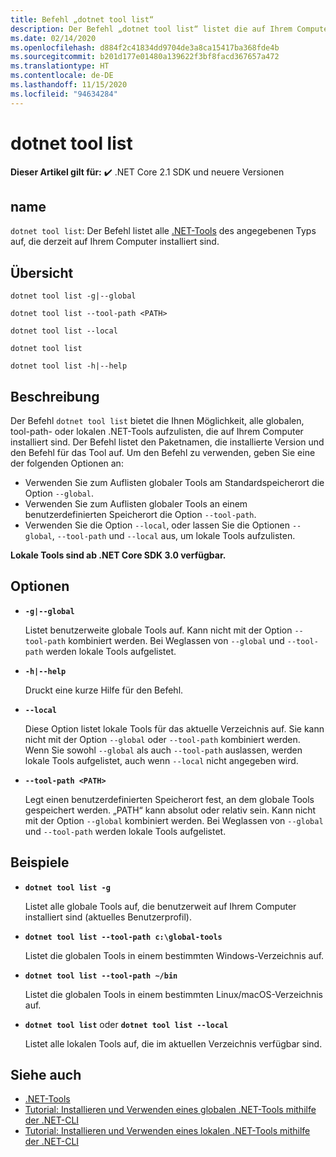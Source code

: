 ```yaml
---
title: Befehl „dotnet tool list“
description: Der Befehl „dotnet tool list“ listet die auf Ihrem Computer installierten .NET-Tools auf.
ms.date: 02/14/2020
ms.openlocfilehash: d884f2c41834dd9704de3a8ca15417ba368fde4b
ms.sourcegitcommit: b201d177e01480a139622f3bf8facd367657a472
ms.translationtype: HT
ms.contentlocale: de-DE
ms.lasthandoff: 11/15/2020
ms.locfileid: "94634284"
---
```

# <a name="dotnet-tool-list"></a>dotnet tool list

**Dieser Artikel gilt für:** ✔️ .NET Core 2.1 SDK und neuere Versionen

## <a name="name"></a>name

`dotnet tool list`: Der Befehl listet alle [.NET-Tools](global-tools.md) des angegebenen Typs auf, die derzeit auf Ihrem Computer installiert sind.

## <a name="synopsis"></a>Übersicht

```dotnetcli
dotnet tool list -g|--global

dotnet tool list --tool-path <PATH>

dotnet tool list --local

dotnet tool list

dotnet tool list -h|--help
```

## <a name="description"></a>Beschreibung

Der Befehl `dotnet tool list` bietet die Ihnen Möglichkeit, alle globalen, tool-path- oder lokalen .NET-Tools aufzulisten, die auf Ihrem Computer installiert sind. Der Befehl listet den Paketnamen, die installierte Version und den Befehl für das Tool auf.  Um den Befehl zu verwenden, geben Sie eine der folgenden Optionen an:

* Verwenden Sie zum Auflisten globaler Tools am Standardspeicherort die Option `--global`.
* Verwenden Sie zum Auflisten globaler Tools an einem benutzerdefinierten Speicherort die Option `--tool-path`.
* Verwenden Sie die Option `--local`, oder lassen Sie die Optionen `--global`, `--tool-path` und `--local` aus, um lokale Tools aufzulisten.

**Lokale Tools sind ab .NET Core SDK 3.0 verfügbar.**

## <a name="options"></a>Optionen

- **`-g|--global`**

  Listet benutzerweite globale Tools auf. Kann nicht mit der Option `--tool-path` kombiniert werden. Bei Weglassen von `--global` und `--tool-path` werden lokale Tools aufgelistet.

- **`-h|--help`**

  Druckt eine kurze Hilfe für den Befehl.

- **`--local`**

  Diese Option listet lokale Tools für das aktuelle Verzeichnis auf. Sie kann nicht mit der Option `--global` oder `--tool-path` kombiniert werden. Wenn Sie sowohl `--global` als auch `--tool-path` auslassen, werden lokale Tools aufgelistet, auch wenn `--local` nicht angegeben wird.

- **`--tool-path <PATH>`**

  Legt einen benutzerdefinierten Speicherort fest, an dem globale Tools gespeichert werden. „PATH“ kann absolut oder relativ sein. Kann nicht mit der Option `--global` kombiniert werden. Bei Weglassen von `--global` und `--tool-path` werden lokale Tools aufgelistet.

## <a name="examples"></a>Beispiele

- **`dotnet tool list -g`**

  Listet alle globale Tools auf, die benutzerweit auf Ihrem Computer installiert sind (aktuelles Benutzerprofil).

- **`dotnet tool list --tool-path c:\global-tools`**

  Listet die globalen Tools in einem bestimmten Windows-Verzeichnis auf.

- **`dotnet tool list --tool-path ~/bin`**

  Listet die globalen Tools in einem bestimmten Linux/macOS-Verzeichnis auf.

- **`dotnet tool list`** oder **`dotnet tool list --local`**

  Listet alle lokalen Tools auf, die im aktuellen Verzeichnis verfügbar sind.

## <a name="see-also"></a>Siehe auch

- [.NET-Tools](global-tools.md)
- [Tutorial: Installieren und Verwenden eines globalen .NET-Tools mithilfe der .NET-CLI](global-tools-how-to-use.md)
- [Tutorial: Installieren und Verwenden eines lokalen .NET-Tools mithilfe der .NET-CLI](local-tools-how-to-use.md)
